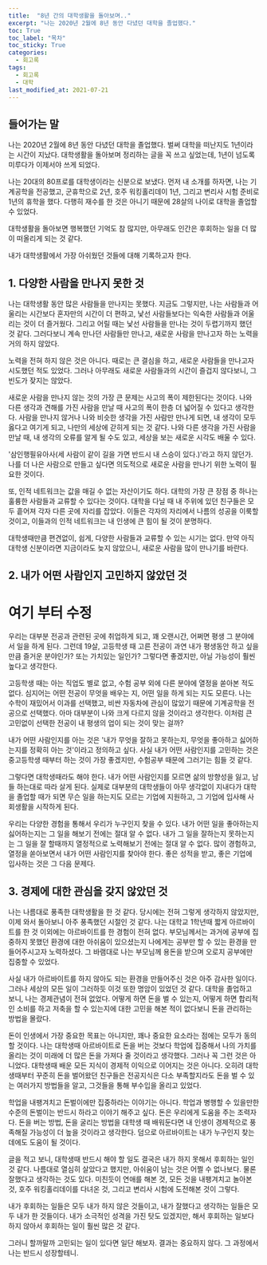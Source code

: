 ```yaml
---
title:  "8년 간의 대학생활을 돌아보며.."
excerpt: "나는 2020년 2월에 8년 동안 다녔던 대학을 졸업했다."
toc: True
toc_label: "목차"
toc_sticky: True
categories:
  - 회고록
tags:
  - 회고록
  - 대학
last_modified_at: 2021-07-21
---
```

## 들어가는 말
나는 2020년 2월에 8년 동안 다녔던 대학을 졸업했다. 벌써 대학을 떠난지도 1년이라는 시간이 지났다. 대학생활을 돌아보며 정리하는 글을 꼭 쓰고 싶었는데, 1년이 넘도록 미루다가 이제서야 쓰게 되었다.

나는 20대의 80프로를 대학생이라는 신분으로 보냈다. 먼저 내 소개를 하자면, 나는 기계공학을 전공했고, 군휴학으로 2년, 호주 워킹홀리데이 1년, 그리고 변리사 시험 준비로 1년의 휴학을 했다. 다행히 재수를 한 것은 아니기 때문에 28살의 나이로 대학을 졸업할 수 있었다.

대학생활을 돌아보면 행복했던 기억도 참 많지만, 아무래도 인간은 후회하는 일을 더 많이 떠올리게 되는 것 같다.

내가 대학생활에서 가장 아쉬웠던 것들에 대해 기록하고자 한다.

## 1. 다양한 사람을 만나지 못한 것

나는 대학생활 동안 많은 사람들을 만나지는 못했다. 지금도 그렇지만, 나는 사람들과 어울리는 시간보다 혼자만의 시간이 더 편하고, 낯선 사람들보다는 익숙한 사람들과 어울리는 것이 더 즐거웠다. 그리고 어릴 때는 낯선 사람들을 만나는 것이 두렵기까지 했던 것 같다. 그러다보니 계속 만나던 사람들만 만나고, 새로운 사람을 만나고자 하는 노력을 거의 하지 않았다.

노력을 전혀 하지 않은 것은 아니다. 때로는 큰 결심을 하고, 새로운 사람들을 만나고자 시도했던 적도 있었다. 그러나 아무래도 새로운 사람들과의 시간이 즐겁지 않다보니, 그 빈도가 잦지는 않았다.

새로운 사람을 만나지 않는 것의 가장 큰 문제는 사고의 폭이 제한된다는 것이다. 나와 다른 생각과 견해를 가진 사람을 만날 때 사고의 폭이 한층 더 넓어질 수 있다고 생각한다. 사람을 만나지 않거나 나와 비슷한 생각을 가진 사람만 만나게 되면, 내 생각이 모두 옳다고 여기게 되고, 나만의 세상에 갇히게 되는 것 같다. 나와 다른 생각을 가진 사람을 만날 때, 내 생각의 오류를 알게 될 수도 있고, 세상을 보는 새로운 시각도 배울 수 있다.

'삼인행필유아사(세 사람이 같이 길을 가면 반드시 내 스승이 있다.)'라고 하지 않던가. 나를 더 나은 사람으로 만들고 싶다면 의도적으로 새로운 사람을 만나기 위한 노력이 필요한 것이다.

또, 인적 네트워크는 값을 매길 수 없는 자산이기도 하다. 대학의 가장 큰 장점 중 하나는 훌륭한 사람들과 교류할 수 있다는 것이다. 대학을 다닐 때 내 주위에 있던 친구들은 모두 흩어져 각자 다른 곳에 자리를 잡았다. 이들은 각자의 자리에서 나름의 성공을 이룩할 것이고, 이들과의 인적 네트워크는 내 인생에 큰 힘이 될 것이 분명하다.

대학생때만큼 편견없이, 쉽게, 다양한 사람들과 교류할 수 있는 시기는 없다. 만약 아직 대학생 신분이라면 지금이라도 늦지 않았으니, 새로운 사람을 많이 만나기를 바란다.

## 2. 내가 어떤 사람인지 고민하지 않았던 것

# 여기 부터 수정

우리는 대부분 전공과 관련된 곳에 취업하게 되고, 꽤 오랜시간, 어쩌면 평생 그 분야에서 일을 하게 된다. 그런데 19살, 고등학생 때 고른 전공이 과연 내가 평생동안 하고 싶을만큼 즐거운 분야인가? 또는 가치있는 일인가? 그렇다면 좋겠지만, 아닐 가능성이 훨씬 높다고 생각한다.

고등학생 때는 아는 직업도 별로 없고, 수험 공부 외에 다른 분야에 열정을 쏟아본 적도 없다. 심지어는 어떤 전공이 무엇을 배우는 지, 어떤 일을 하게 되는 지도 모른다. 나는 수학이 재밌어서 이과를 선택했고, 비싼 자동차에 관심이 많았기 때문에 기계공학을 전공으로 선택했다. 아마 대부분이 나와 크게 다르지 않을 것이라고 생각한다. 이처럼 큰 고민없이 선택한 전공이 내 평생의 업이 되는 것이 맞는 걸까?

내가 어떤 사람인지를 아는 것은 '내가 무엇을 잘하고 못하는지, 무엇을 좋아하고 싫어하는지를 정확히 아는 것'이라고 정의하고 싶다. 사실 내가 어떤 사람인지를 고민하는 것은 중고등학생 때부터 하는 것이 가장 좋겠지만, 수험공부 때문에 그러기는 힘들 것 같다.

그렇다면 대학생때라도 해야 한다. 내가 어떤 사람인지를 모르면 삶의 방향성을 잃고, 남들 하는대로 따라 살게 된다. 실제로 대부분의 대학생들이 아무 생각없이 지내다가 대학을 졸업할 때가 되면 무슨 일을 하는지도 모르는 기업에 지원하고, 그 기업에 입사해 사회생활을 시작하게 된다. 

우리는 다양한 경험을 통해서 우리가 누구인지 찾을 수 있다. 내가 어떤 일을 좋아하는지 싫어하는지는 그 일을 해보기 전에는 절대 알 수 없다. 내가 그 일을 잘하는지 못하는지는 그 일을 잘 할때까지 열정적으로 노력해보기 전에는 절대 알 수 없다. 많이 경험하고, 열정을 쏟아보면서 내가 어떤 사람인지를 찾아야 한다. 좋은 성적을 받고, 좋은 기업에 입사하는 것은 그 다음 문제다.

## 3. 경제에 대한 관심을 갖지 않았던 것

 나는 나름대로 풍족한 대학생활을 한 것 같다. 당시에는 전혀 그렇게 생각하지 않았지만, 이제 와서 돌아보니 아주 풍족했던 시절인 것 같다. 나는 대학교 1학년때 짧게 아르바이트를 한 것 이외에는 아르바이트를 한 경험이 전혀 없다. 부모님께서는 과거에 공부에 집중하지 못했던 환경에 대한 아쉬움이 있으셨는지 나에게는 공부만 할 수 있는 환경을 만들어주시고자 노력하셨다. 그 바램대로 나는 부모님께 용돈을 받으며 오로지 공부에만 집중할 수 있었다.

 사실 내가 아르바이트를 하지 않아도 되는 환경을 만들어주신 것은 아주 감사한 일이다. 그러나 세상의 모든 일이 그러하듯 이것 또한 명암이 있었던 것 같다. 대학을 졸업하고 보니, 나는 경제관념이 전혀 없었다. 어떻게 하면 돈을 벌 수 있는지, 어떻게 하면 합리적인 소비를 하고 저축을 할 수 있는지에 대한 고민을 해본 적이 없다보니 돈을 관리하는 방법을 몰랐다.

 돈이 인생에서 가장 중요한 목표는 아니지만, 꽤나 중요한 요소라는 점에는 모두가 동의할 것이다. 나는 대학생때 아르바이트로 돈을 버는 것보다 학업에 집중해서 나의 가치를 올리는 것이 미래에 더 많은 돈을 가져다 줄 것이라고 생각했다. 그러나 꼭 그런 것은 아니었다. 대학생때 배운 모든 지식이 경제적 이익으로 이어지는 것은 아니다. 오히려 대학생때부터 꾸준히 돈을 벌어왔던 친구들은 전공지식은 다소 부족할지라도 돈을 벌 수 있는 여러가지 방법들을 알고, 그것들을 통해 부수입을 올리고 있었다.

 학업을 내팽겨치고 돈벌이에만 집중하라는 이야기는 아니다. 학업과 병행할 수 있을만한 수준의 돈벌이는 반드시 하라고 이야기 해주고 싶다. 돈은 우리에게 도움을 주는 조력자다. 돈을 버는 방법, 돈을 굴리는 방법을 대학생 때 배워둔다면 내 인생이 경제적으로 풍족해질 가능성이 더 높을 것이라고 생각한다. 덤으로 아르바이트는 내가 누구인지 찾는 데에도 도움이 될 것이다.

 

 

 글을 적고 보니, 대학생때 반드시 해야 할 일도 결국은 내가 하지 못해서 후회하는 일인 것 같다. 나름대로 열심히 살았다고 했지만, 아쉬움이 남는 것은 어쩔 수 없나보다. 물론 잘했다고 생각하는 것도 있다. 미친듯이 연애를 해본 것, 모든 것을 내팽겨치고 놀아본 것, 호주 워킹홀리데이를 다녀온 것, 그리고 변리사 시험에 도전해본 것이 그렇다.

 내가 후회하는 일들은 모두 내가 하지 않은 것들이고, 내가 잘했다고 생각하는 일들은 모두 내가 한 것들이다. 내가 소극적인 성격을 가진 탓도 있겠지만, 해서 후회하는 일보다 하지 않아서 후회하는 일이 훨씬 많은 것 같다.

 

 그러니 할까말까 고민되는 일이 있다면 일단 해보자. 결과는 중요하지 않다. 그 과정에서 나는 반드시 성장할테니.
